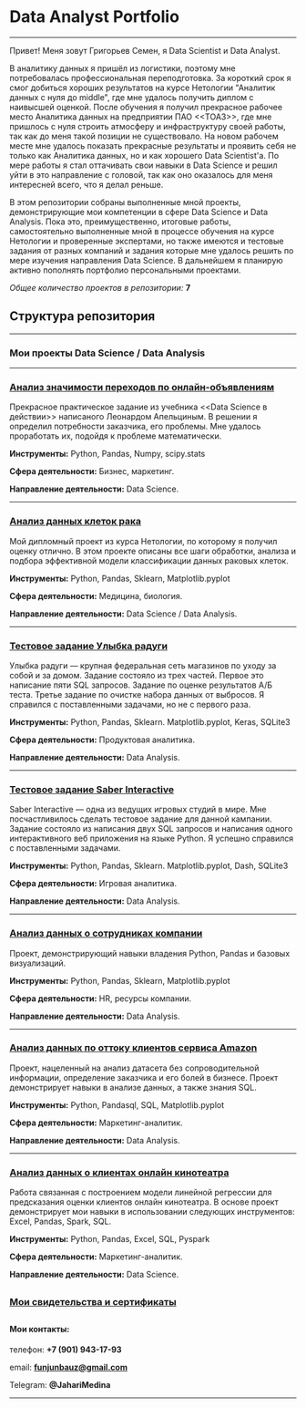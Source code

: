 # Data Analyst Portfolio
---

Привет! Меня зовут Григорьев Семен, я Data Scientist и Data Analyst.

В аналитику данных я пришёл из логистики, поэтому мне потребовалась профессиональная переподготовка. За короткий срок я смог добиться хороших результатов на курсе Нетологии "Аналитик данных с нуля до middle", где мне удалось получить диплом с наивысшей оценкой. После обучения я получил прекрасное рабочее место Аналитика данных на предприятии ПАО <<ТОАЗ>>, где мне пришлось с нуля строить атмосферу и инфраструктуру своей работы, так как до меня такой позиции не существовало. На новом рабочем месте мне удалось показать прекрасные результаты и проявить себя не только как Аналитика данных, но и как хорошего Data Scientist'а. По мере работы я стал оттачивать свои навыки в Data Science и решил уйти в это направление с головой, так как оно оказалось для меня интересней всего, что я делал реньше.

В этом репозитории собраны выполненные мной проекты, демонстрирующие мои компетенции в сфере Data Science и Data Analysis. Пока это, преимущественно, итоговые работы, самостоятельно выполненные мной в процессе обучения на курсе Нетологии и проверенные экспертами, но также имеются и тестовые задания от разных компаний и задания которые мне удалось решить по мере изучения направления Data Science. В дальнейшем я планирую активно пополнять портфолио персональными проектами.

*Общее количество проектов в репозитории:* **7**

## Структура репозитория
---

### Мои проекты Data Science / Data Analysis
---

### [Анализ значимости переходов по онлайн-объявлениям](https://github.com/Nevers15/p-value) 

Прекрасное практическое задание из учебника <<Data Science в действии>> написаного Леонардом Апельциным. В решении я определил потребности заказчика, его проблемы. Мне удалось проработать их, подойдя к проблеме математически.

**Инструменты:** Python, Pandas, Numpy, scipy.stats

**Сфера деятельности:** Бизнес, маркетинг.

**Направление деятельности:** Data Science.

---

### [Анализ данных клеток рака](https://github.com/Nevers15/Cancer_Classification) 

Мой дипломный проект из курса Нетологии, по которому я получил оценку отлично. В этом проекте описаны все шаги обработки, анализа и подбора эффективной модели классификации данных раковых клеток.

**Инструменты:** Python, Pandas, Sklearn, Matplotlib.pyplot

**Сфера деятельности:** Медицина, биология.

**Направление деятельности:** Data Science / Data Analysis.

---

### [Тестовое задание Улыбка радуги](https://github.com/Nevers15/UlibkaRadugiTZ) 

Улыбка радуги — крупная федеральная сеть магазинов по уходу за собой и за домом. Задание состояло из  трех частей. Первое это написание пяти SQL запросов. Задание по оценке результатов А/Б теста. Третье задание по очистке набора данных от выбросов. Я справился с поставленными задачами, но не с первого раза.

**Инструменты:** Python, Pandas, Sklearn. Matplotlib.pyplot, Keras, SQLite3

**Сфера деятельности:** Продуктовая аналитика.

**Направление деятельности:** Data Analysis.

---

### [Тестовое задание Saber Interactive](https://github.com/Nevers15/SaberInteractiveTest) 

Saber Interactive — одна из ведущих игровых студий в мире. Мне посчастливилось сделать тестовое задание для данной кампании. Задание состояло из написания двух SQL запросов и написания одного интерактивного веб приложения на языке Python. Я успешно справился с поставленными задачами.

**Инструменты:** Python, Pandas, Sklearn. Matplotlib.pyplot, Dash, SQLite3

**Сфера деятельности:** Игровая аналитика.

**Направление деятельности:** Data Analysis.

---

### [Анализ данных о сотрудниках компании](https://github.com/Nevers15/Pandas_Finals) 

Проект, демонстрирующий навыки владения Python, Pandas и базовых визуализаций.

**Инструменты:** Python, Pandas, Sklearn, Matplotlib.pyplot

**Сфера деятельности:** HR, ресурсы компании.

**Направление деятельности:** Data Analysis.

---

### [Анализ данных по оттоку клиентов сервиса Amazon](https://github.com/Nevers15/Amazon_Transaction) 

Проект, нацеленный на анализ датасета без сопроводительной информации, определение заказчика и его болей в бизнесе. Проект демонстрирует навыки в анализе данных, а также знания SQL.

**Инструменты:** Python, Pandasql, SQL, Matplotlib.pyplot

**Сфера деятельности:** Маркетинг-аналитик.

**Направление деятельности:** Data Analysis.

---

### [Анализ данных о клиентах онлайн кинотеатра](https://github.com/Nevers15/Big_Data_Analysis) 

Работа связанная с построением модели линейной регрессии для предсказания оценки клиентов онлайн кинотеатра. В основе проект демонстрирует мои навыки в использовании следующих инструментов: Excel, Pandas, Spark, SQL.

**Инструменты:** Python, Pandas, Excel, SQL, Pyspark

**Сфера деятельности:** Маркетинг-аналитик.

**Направление деятельности:** Data Science.
##
### [Мои свидетельства и сертификаты](https://github.com/Nevers15/Certificates)

##

#### Мои контакты:

телефон: **+7 (901) 943-17-93**

email: **funjunbauz@gmail.com**

Telegram: **@JahariMedina**

---
